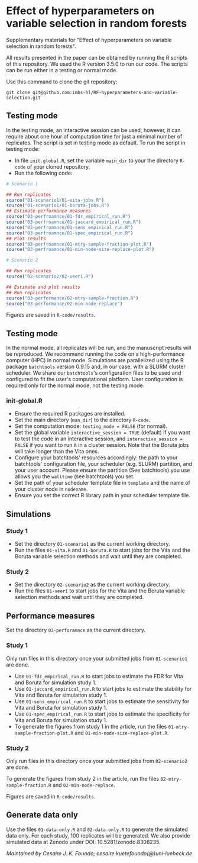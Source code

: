 # Effect of hyperparameters on variable selection in random forests

Supplementary materials for "Effect of hyperparameters on variable selection in random forests".

All results presented in the paper can be obtained by running the R scripts of this repository. We used the R version 3.5.0 to run our code. The scripts can be run either in a testing or normal mode.

Use this command to clone the git repository:

```git clone git@github.com:imbs-hl/RF-hyperparameters-and-variable-selection.git```

## Testing mode

In the testing mode, an interactive session can be used; however, it can require about one hour of computation time for just a minimal number of replicates. The script is set in testing mode as default. To run the script in testing mode:

- In file ```init.global.R```, set the variable ```main_dir``` to your the directory ```R-code``` of your cloned repository.
- Run the following code:

```R
# Scenario 1

## Run replicates
source("01-scenario1/01-vita-jobs.R")
source("01-scenario1/01-boruta-jobs.R")
## Estimate performance measures
source("03-perfroamnce/01-fdr_empirical_run.R")
source("03-perfroamnce/01-jaccard_empirical_run.R")
source("03-perfroamnce/01-sens_empirical_run.R")
source("03-perfroamnce/01-spec_empirical_run.R")
## Plot results
source("03-perfroamnce/01-mtry-sample-fraction-plot.R")
source("03-perfroamnce/01-min-node-size-replace-plot.R")

# Scenario 2

## Run replicates
source("02-scenario2/02-veer1.R")

## Estimate and plot results
## Run replicates
source("03-performance/02-mtry-sample-fraction.R")
source("03-performance/02-min-node-replace")
```

Figures are saved in ```R-code/results```.

## Testing mode

In the normal mode, all replicates will be run, and the manuscript results will be reproduced. We recommend running the code on a high-performance computer (HPC) in normal mode. Simulations are parallelized using the R package ```batchtools``` version 0.9.15 and, in our case, with a SLURM cluster scheduler.  We share our ```batchtools```'s configuration files to be used and configured to fit the user's computational platform. User configuration is required only for the normal mode, not the testing mode.

### init-global.R
- Ensure the required R packages are installed.
- Set the main directory (```man_dir```) to the directory ```R-code```.
- Set the computation mode: ```testing_mode = FALSE``` (for normal).
- Set the global variable ```interactive_session = TRUE``` (default) if you want to test the code in an interactive session, and ```interactive_session = FALSE``` if you want to run it in a cluster session. Note that the Boruta jobs will take longer than the Vita ones.
- Configure your batchtools' resources accordingly: the path to your batchtools' configuration file, your scheduler (e.g. SLURM) partition, and your user account. Please ensure the partition (See batchtools) you use allows you the ```walltime``` (see batchtools) you set.
- Set the path of your scheduler template file in ```template``` and the name of your cluster node in ```nodename```. 
- Ensure you set the correct R library path in your scheduler template file.

## Simulations

### Study 1
- Set the directory ```01-scenario1``` as the current working directory.
- Run the files ```01-vita.R``` and ```01-boruta.R``` to start jobs for the Vita and the Boruta variable selection methods and wait until they are completed.

### Study 2
- Set the directory ```02-scenario2``` as the current working directory.
- Run the files ```01-veer1``` to start jobs for the Vita and the Boruta variable selection methods and wait until they are completed.

## Performance measures
Set the directory ```03-perforamnce``` as the current directory. 

### Study 1
Only run files in this directory once your submitted jobs from ```01-scenario1``` are done.

- Use ```01-fdr_empirical_run.R``` to start jobs to estimate the FDR for Vita and Boruta for simulation study 1.
- Use ```01-jaccard_empirical_run.R``` to start jobs to estimate the stability for Vita and Boruta for simulation study 1.
- Use ```01-sens_empirical_run.R``` to start jobs to estimate the sensitivity for Vita and Boruta for simulation study 1.
- Use ```01-spec_empirical_run.R``` to start jobs to estimate the specificity for Vita and Boruta for simulation study 1.
- To generate the figures from study 1 in the article, run the files ```01-mtry-sample-fraction-plot.R``` and ```01-min-node-size-replace-plot.R```.

### Study 2
Only run files in this directory once your submitted jobs from ```02-scenario2``` are done.

To generate the figures from study 2 in the article, run the files ```02-mtry-sample-fraction.R``` and ```02-min-node-replace```.

Figures are saved in ```R-code/results```.

## Generate data only
Use the files ```01-data-only.R``` and ```02-data-only.R``` to generate the simulated data only. For each study, 100 replicates will be generated. We also provide simulated data at Zenodo under DOI: 10.5281/zenodo.8308235.

<p align="center"><em>Maintained by Cesaire J. K. Fouodo; cesaire.kuetefouodo(@)uni-luebeck.de</em></p>